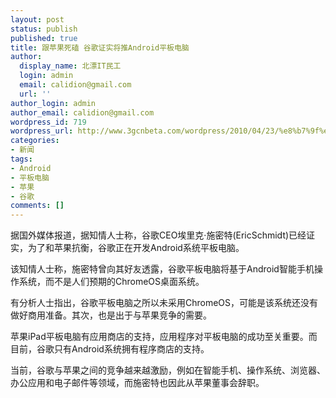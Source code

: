 ```yaml
---
layout: post
status: publish
published: true
title: 跟苹果死磕 谷歌证实将推Android平板电脑
author:
  display_name: 北漂IT民工
  login: admin
  email: calidion@gmail.com
  url: ''
author_login: admin
author_email: calidion@gmail.com
wordpress_id: 719
wordpress_url: http://www.3gcnbeta.com/wordpress/2010/04/23/%e8%b7%9f%e8%8b%b9%e6%9e%9c%e6%ad%bb%e7%a3%95-%e8%b0%b7%e6%ad%8c%e8%af%81%e5%ae%9e%e5%b0%86%e6%8e%a8android%e5%b9%b3%e6%9d%bf%e7%94%b5%e8%84%91/
categories:
- 新闻
tags:
- Android
- 平板电脑
- 苹果
- 谷歌
comments: []
---
```

<p>据国外媒体报道，据知情人士称，谷歌CEO埃里克&middot;施密特(EricSchmidt)已经证实，为了和苹果抗衡，谷歌正在开发Android系统平板电脑。</p>
<p>该知情人士称，施密特曾向其好友透露，谷歌平板电脑将基于Android智能手机操作系统，而不是人们预期的ChromeOS桌面系统。</p>
<p>有分析人士指出，谷歌平板电脑之所以未采用ChromeOS，可能是该系统还没有做好商用准备。其次，也是出于与苹果竞争的需要。</p>
<p>苹果iPad平板电脑有应用商店的支持，应用程序对平板电脑的成功至关重要。而目前，谷歌只有Android系统拥有程序商店的支持。</p>
<p>当前，谷歌与苹果之间的竞争越来越激励，例如在智能手机、操作系统、浏览器、办公应用和电子邮件等领域，而施密特也因此从苹果董事会辞职。</p>
